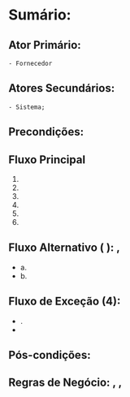 # Sumário: 
## Ator Primário: 
    - Fornecedor
## Atores Secundários:
    - Sistema;
## Precondições:
    
## Fluxo Principal
1.  
2. 
3. 
4. 
5. 
6. 
##  Fluxo Alternativo ( ): ,
 -  a. 
 -  b. 
##  Fluxo de Exceção (4): 
- .
 -  
##  Pós-condições: 
##  Regras de Negócio: , , 